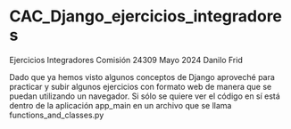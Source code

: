 # CAC_Django_ejercicios_integradores
Ejercicios Integradores Comisión 24309 Mayo 2024 Danilo Frid

Dado que ya hemos visto algunos conceptos de Django aproveché para practicar y subir algunos ejercicios con formato web de manera que se puedan utilizando un navegador.
Si sólo se quiere ver el código en sí está dentro de la aplicación app_main en un archivo que se llama functions_and_classes.py

